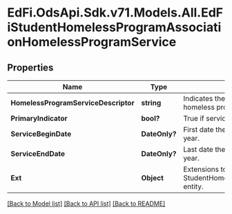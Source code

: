 # EdFi.OdsApi.Sdk.v71.Models.All.EdFiStudentHomelessProgramAssociationHomelessProgramService

## Properties

Name | Type | Description | Notes
------------ | ------------- | ------------- | -------------
**HomelessProgramServiceDescriptor** | **string** | Indicates the service being provided to the student by the homeless program. | 
**PrimaryIndicator** | **bool?** | True if service is a primary service. | [optional] 
**ServiceBeginDate** | **DateOnly?** | First date the student was in this option for the current school year. | [optional] 
**ServiceEndDate** | **DateOnly?** | Last date the student was in this option for the current school year. | [optional] 
**Ext** | **Object** | Extensions to the StudentHomelessProgramAssociationHomelessProgramService entity. | [optional] 

[[Back to Model list]](../README.md#documentation-for-models) [[Back to API list]](../README.md#documentation-for-api-endpoints) [[Back to README]](../README.md)

